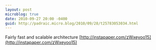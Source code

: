 ```yaml
---
layout: post
microblog: true
date: 2010-09-27 20:00 -0400
guid: http://padraic.micro.blog/2010/09/28/t25783053034.html
---
```

Fairly fast and scalable architecture [http://instapaper.com/zWxeyoo15](http://instapaper.com/zWxeyoo15)
